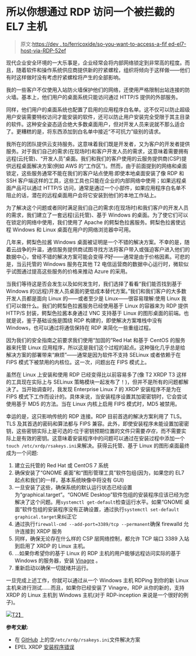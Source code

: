 # 所以你想通过 RDP 访问一个被拦截的 EL7 主机

> 原文:[https://dev . to/ferricoxide/so-you-want-to-access-a-fif ed-el7-host-via-RDP-52ef](https://dev.to/ferricoxide/so-you-want-to-access-a-fipsed-el7-host-via-rdp-52ef)

现代企业安全环境的一大乐事是，企业经常会将内部网络锁定到非常高的程度。而且，随着软件和操作系统供应商提供新的拧紧螺栓，组织将倾向于这样做——他们有时这样做时没有考虑拧紧螺栓将产生的全部影响。

我的一些客户不仅使用入站防火墙保护他们的网络，还使用严格限制出站连接的防火墙。基本上，他们用户的桌面系统只能访问通过 HTTP/S 提供的外部服务。

同样，他们用户的桌面系统也配置了启用的应用程序白名单。这不仅可以防止超级用户安装需要特权访问才能安装的软件，还可以防止用户安装完全受限于其主目录的软件。这种安全姿态适合绝大多数桌面用户，但对开发人员来说就不那么适合了。更糟糕的是，将东西添加到白名单中接近“不可抗力”级别的请求。

我所在的团队提供云支持服务。这意味着我们既是开发者，又为客户的开发者提供服务。对于我们自己的需求(在现场时)和客户开发人员的需求，这意味着需要拥有远程(云托管)、“开发人员”桌面。我们和我们的客户使用的云服务提供商(CSP)提供远程桌面解决方案(例如 AWS 的“工作区”)。然而，由于前面提到的网络和桌面锁定，这些服务通常不能在我们的客户站点使用:即使本地桌面安装了像 RDP 和 SSH 客户端这样的工具，这些工具也只能在企业的内部网络中使用；如果远程桌面产品可以通过 HTTP/S 访问，通常是通过一个小部件，如果应用程序白名单不阻止的话，潜在的远程桌面用户会将它安装到他们的本地工作站上。

为了解决这个问题或者同时满足我们自己的需求(在现场时)和我们客户的开发人员的需求，我们建立了一套远程(云托管)、基于 Windows 的桌面。为了使它们可以在锁定的网络中使用，我们使用了 Apache 的鳄梨色拉酱服务。鳄梨色拉酱使远程 Windows 和 Linux 桌面在用户的网络浏览器中可用。

几年来，鳄梨色拉酱 Windows 桌面被证明是一个不错的解决方案。不幸的是，随着云战争的升温，通信服务提供商试图寻找方法将客户带入或强迫客户进入他们的数据中心，曾经不错的解决方案可能会变得*不*好——通常是由于价格因素。可悲的是，当云托管的 Windows 服务在其他 T2 电信运营商的数据中心运行时，微软似乎试图通过提高这些服务的价格来推动 Azure 的采用。

当我们等待这是否会发生以及如何发生时，我们选择了看看“我们能否找到基于 Windows 的(远程)开发人员桌面的更低成本替代方案。”我们和我们客户的大多数开发人员都是面向 Linux 的——或者至少是 Linux——很容易理解:使用 Linux 我们可以做什么。我们的鳄梨色拉酱服务已经使用基于 Linux 的容器来为 RDP 提供 HTTP/S 封装，鳄梨色拉酱本身通过 VNC 支持基于 Linux 的图形桌面的前端。也就是说，鉴于基础设施是围绕 RDP 构建的，即使解决方案堆栈中没有 Windows，也可以通过将通信保持在 RDP 来简化一些重组过程。

因为我们的安全指南之前要求我们使用“加固的”Red Hat 和基于 CentOS 的服务器来托管 Linux 应用程序，所以这是我们这个过程的起点。这种强化几乎总是给解决方案的部署带来“麻烦”——通常是因为软件不支持 SELinux 或者依赖于在 FIPS 模式下被禁用的内核位。这一次，问题出在 FIPS 模式上。

虽然在 Linux 上安装和使用 RDP 已经变得比以前容易多了(像 T2 XRDP T3 这样的工具现在实际上与 SELinux 策略模块一起发布了！)，但并不是所有的问题都解决了。当开始调查时，我发现 Enterprise Linux 7 的 XRDP 安装程序不是为在 FIPS 模式下工作而设计的。具体来说，当安装程序设置其加密密钥时，它会尝试使用基于 MD5 的方法。当在 Linux 内核上启用 FIPS 模式时，MD5 被禁用。

幸运的是，这只影响传统的 RDP 连接。RDP 目前首选的解决方案利用了 TLS。TLS 及其首选的密码和算法都与 FIPS 兼容。此外，即使安装程序未能设置加密密钥，这些密钥实际上是可选的:位于密钥预期位置的文件只需要*存在*，而不需要实际上是有效的密钥。这意味着安装程序中的问题可以通过在安装过程中添加一个`touch /etc/xrdp/rsakeys.ini`来解决。获得云托管、基于 Linux 的图形桌面最终成为一个问题:

1.  建立云托管的 Red Hat 或 CentOS 7 系统
2.  确保安装了“GNOME 桌面”和“图形管理工具”软件包组(因为，如果您的 EL7 起点和我们的一样，基本系统映像中将没有 GUI)
3.  一旦安装了这些，确保系统的默认运行状态已经设置为“graphical.target”。“GNOME Desktop”软件包组的安装程序应该已经为您解决了这个问题。用`systemctl get-default`检查运行水平。如果“GNOME 桌面”软件包组的安装程序没有正确设置，通过执行`systemctl set-default graphical.target`来纠正它
4.  通过执行`firewall-cmd --add-port=3389/tcp --permanent`确保 firewalld 允许连接到 XRDP 服务
5.  同样，确保无论存在什么样的 CSP 层网络控制，都允许 TCP 端口 3389 入站到启用了 XRDP 的 Linux 主机。
6.  ...如果你希望你的基于 Linux 的 RDP 主机的用户能够远程访问实际的基于 Windows 的服务器，安装 [Vinagre](https://wiki.gnome.org/Apps/Vinagre) 。
7.  重新启动以确保一切就绪并运行。

一旦完成上述工作，你就可以通过从一个 Windows 主机 RDPing 到你的新 Linux 主机来进行测试……而且，如果你已经安装了 Vinagre，RDP 从你的新的，支持 XRDP 的 Linux 主机到 Windows 主机(对于 RDP-inception 来说是一个很好的例子)。

[![](../Images/01a1f044fa898de65236e48b75c11606.png)T2】](https://1.bp.blogspot.com/-uAiYd88g9ac/XU1oc7Yi98I/AAAAAAABlV0/hkI8CVXj1akCXKB5g3Lr0hYw4ZWLodO8QCLcBGAs/s1600/RDPinception.png)

**参考文献:**

*   在 [GitHub](https://github.com/neutrinolabs/xrdp/issues/1032) 上的空`/etc/xrdp/rsakeys.ini`文件解决方案
*   EPEL XRDP [安装程序错误](https://bugzilla.redhat.com/show_bug.cgi?id=1739176)